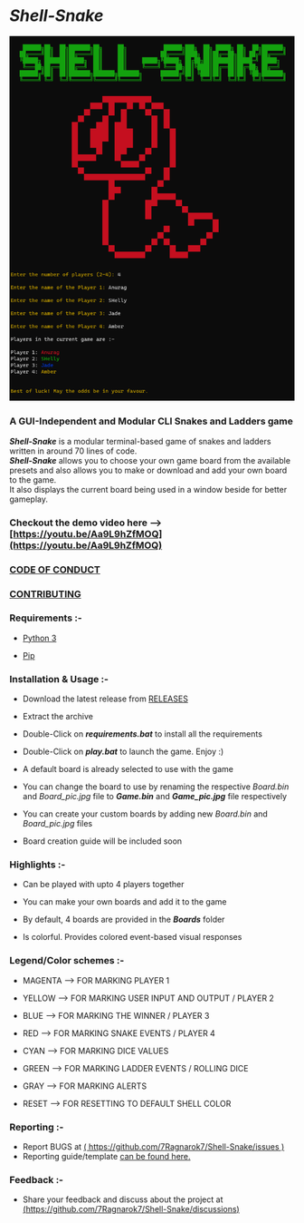 # *Shell-Snake*
[![Shell-Snake-icon](image-src/image.png)][page]

### A GUI-Independent and Modular CLI Snakes and Ladders game

***Shell-Snake*** is a modular terminal-based game of snakes and ladders written in around 70 lines of code.  
***Shell-Snake*** allows you to choose your own game board from the available presets and also allows you to make or download and add your own board to the game.  
It also displays the current board being used in a window beside for better gameplay.

### Checkout the demo video here --> [https://youtu.be/Aa9L9hZfMOQ](https://youtu.be/Aa9L9hZfMOQ)

### [CODE OF CONDUCT](CODE_OF_CONDUCT.md)

### [CONTRIBUTING](CONTRIBUTING.md)

### Requirements :- 
 - [Python 3][py]

 - [Pip][pp]

### Installation & Usage :-
 - Download the latest release from [RELEASES][RELEASES]
 
 - Extract the archive

 - Double-Click on ***requirements.bat*** to install all the requirements
 
 - Double-Click on ***play.bat*** to launch the game. Enjoy :)
 
 - A default board is already selected to use with the game
 
 - You can change the board to use by renaming the respective *Board.bin* and *Board_pic.jpg* file to ***Game.bin*** and ***Game_pic.jpg*** file respectively
 
 - You can create your custom boards by adding new *Board.bin* and *Board_pic.jpg* files
 
 - Board creation guide will be included soon

### Highlights :-
 - Can be played with upto 4 players together
 
 - You can make your own boards and add it to the game
 
 - By default, 4 boards are provided in the ***Boards*** folder
 
 - Is colorful. Provides colored event-based visual responses
 
### Legend/Color schemes :-
 - MAGENTA -->  FOR MARKING PLAYER 1

 - YELLOW  -->  FOR MARKING USER INPUT AND OUTPUT / PLAYER 2

 - BLUE    -->  FOR MARKING THE WINNER / PLAYER 3
 
 - RED     -->  FOR MARKING SNAKE EVENTS / PLAYER 4

 - CYAN    -->  FOR MARKING DICE VALUES
 
 - GREEN   -->  FOR MARKING LADDER EVENTS / ROLLING DICE

 - GRAY    -->  FOR MARKING ALERTS

 - RESET   -->  FOR RESETTING TO DEFAULT SHELL COLOR

### Reporting :-
 - Report BUGS at [( https://github.com/7Ragnarok7/Shell-Snake/issues )](https://github.com/7Ragnarok7/Shell-Snake/issues)
 - Reporting guide/template [can be found here.](.github/ISSUE_TEMPLATE)

### Feedback :-
 - Share your feedback and discuss about the project at [(https://github.com/7Ragnarok7/Shell-Snake/discussions)](https://github.com/7Ragnarok7/Shell-Snake/discussions)

[//]: # "References below:-" 

[py]:<https://www.python.org>
[pp]:<https://pip.pypa.io/en/stable/installing>
[page]:<https://7Ragnarok7.github.io/Shell-Snake/>
[RELEASES]:<https://github.com/7Ragnarok7/Shell-Snake/releases>
